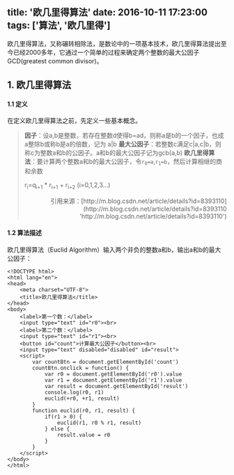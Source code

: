 title: '欧几里得算法'
date: 2016-10-11 17:23:00
tags: ['算法', '欧几里得']
---

欧几里得算法，又称碾转相除法，是数论中的一项基本技术，欧几里得算法提出至今已经2000多年，它通过一个简单的过程来确定两个整数的最大公因子GCD(greatest common divisor)。

## 1. 欧几里得算法
#### 1.1 定义
在定义欧几里得算法之前，先定义一些基本概念。

>**因子**：设a,b是整数，若存在整数d使得b=ad，则称a是b的一个因子，也成a整除b或称b是a的倍数，记为 a|b
>**最大公因子**：若整数c满足c|a,c|b，则称c为整数a和b的公因子。a和b的最大公因子记为gcb(a,b)
>**欧几里得算法**：要计算两个整数a和b的最大公因子，令<code>r<sub>0</sub>=a</code>,<code>r<sub>1</sub>=b</code>，然后计算相继的商和余数
><div class="row"><div class="col s12 center"><span class="flow-text teal-text text-darken-2">r<sub>i</sub>=q<sub>i+1</sub> * r<sub>i+1</sub> + r<sub>i+2</sub> (i=0,1,2,3...)</span></div></div>
><p style="text-align:right">引用来源：[http://m.blog.csdn.net/article/details?id=8393110](http://m.blog.csdn.net/article/details?id=8393110 'http://m.blog.csdn.net/article/details?id=8393110')</p>

#### 1.2 算法描述
欧几里得算法（Euclid Algorithm）输入两个非负的整数a和b，输出a和b的最大公因子：

	<!DOCTYPE html>
	<html lang="en">
	<head>
		<meta charset="UTF-8">
		<title>欧几里得算法</title>
	</head>
	<body>
		<label>第一个数：</label>
		<input type="text" id="r0"><br>
		<label>第二个数：</label>
		<input type="text" id="r1"><br>
		<button id="count">计算最大公因子</button><br>
		<input type="text" disabled="disabled" id="result">
		<script>
			var countBtn = document.getElementById('count')
			countBtn.onclick = function() {
				var r0 = document.getElementById('r0').value
				var r1 = document.getElementById('r1').value
				var result = document.getElementById('result')
				console.log(r0, r1)
				euclid(+r0, +r1, result)
			}
			function euclid(r0, r1, result) {
				if(r1 > 0) {
					euclid(r1, r0 % r1, result)
				} else {
					result.value = r0
				}
			}
		</script>
	</body>
	</html>
